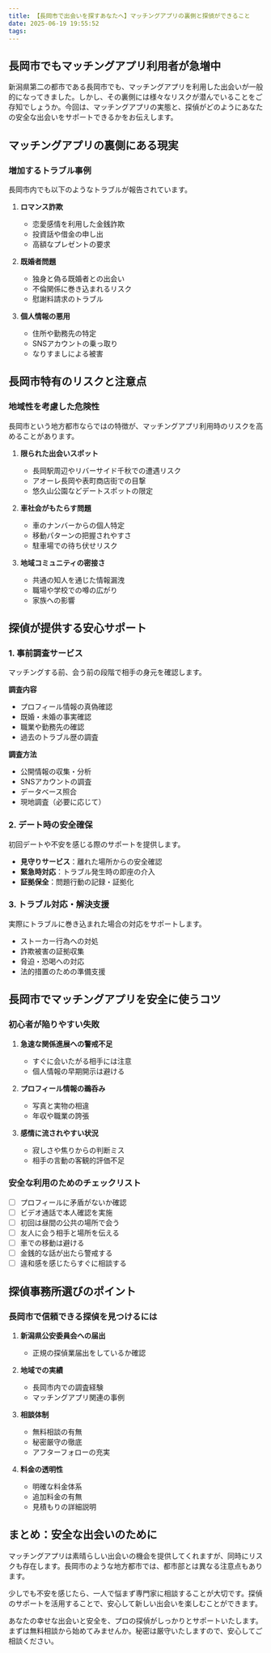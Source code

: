 ```yaml
---
title: 【長岡市で出会いを探すあなたへ】マッチングアプリの裏側と探偵ができること
date: 2025-06-19 19:55:52
tags:
---
```


## 長岡市でもマッチングアプリ利用者が急増中

新潟県第二の都市である長岡市でも、マッチングアプリを利用した出会いが一般的になってきました。しかし、その裏側には様々なリスクが潜んでいることをご存知でしょうか。今回は、マッチングアプリの実態と、探偵がどのようにあなたの安全な出会いをサポートできるかをお伝えします。

## マッチングアプリの裏側にある現実

### 増加するトラブル事例

長岡市内でも以下のようなトラブルが報告されています。

1. **ロマンス詐欺**
   - 恋愛感情を利用した金銭詐欺
   - 投資話や借金の申し出
   - 高額なプレゼントの要求

2. **既婚者問題**
   - 独身と偽る既婚者との出会い
   - 不倫関係に巻き込まれるリスク
   - 慰謝料請求のトラブル

3. **個人情報の悪用**
   - 住所や勤務先の特定
   - SNSアカウントの乗っ取り
   - なりすましによる被害

## 長岡市特有のリスクと注意点

### 地域性を考慮した危険性

長岡市という地方都市ならではの特徴が、マッチングアプリ利用時のリスクを高めることがあります。

1. **限られた出会いスポット**
   - 長岡駅周辺やリバーサイド千秋での遭遇リスク
   - アオーレ長岡や表町商店街での目撃
   - 悠久山公園などデートスポットの限定

2. **車社会がもたらす問題**
   - 車のナンバーからの個人特定
   - 移動パターンの把握されやすさ
   - 駐車場での待ち伏せリスク

3. **地域コミュニティの密接さ**
   - 共通の知人を通じた情報漏洩
   - 職場や学校での噂の広がり
   - 家族への影響

## 探偵が提供する安心サポート

### 1. 事前調査サービス

マッチングする前、会う前の段階で相手の身元を確認します。

**調査内容**
- プロフィール情報の真偽確認
- 既婚・未婚の事実確認
- 職業や勤務先の確認
- 過去のトラブル歴の調査

**調査方法**
- 公開情報の収集・分析
- SNSアカウントの調査
- データベース照合
- 現地調査（必要に応じて）

### 2. デート時の安全確保

初回デートや不安を感じる際のサポートを提供します。

- **見守りサービス**：離れた場所からの安全確認
- **緊急時対応**：トラブル発生時の即座の介入
- **証拠保全**：問題行動の記録・証拠化

### 3. トラブル対応・解決支援

実際にトラブルに巻き込まれた場合の対応をサポートします。

- ストーカー行為への対処
- 詐欺被害の証拠収集
- 脅迫・恐喝への対応
- 法的措置のための準備支援

## 長岡市でマッチングアプリを安全に使うコツ

### 初心者が陥りやすい失敗

1. **急速な関係進展への警戒不足**
   - すぐに会いたがる相手には注意
   - 個人情報の早期開示は避ける

2. **プロフィール情報の鵜呑み**
   - 写真と実物の相違
   - 年収や職業の誇張

3. **感情に流されやすい状況**
   - 寂しさや焦りからの判断ミス
   - 相手の言動の客観的評価不足

### 安全な利用のためのチェックリスト

- [ ] プロフィールに矛盾がないか確認
- [ ] ビデオ通話で本人確認を実施
- [ ] 初回は昼間の公共の場所で会う
- [ ] 友人に会う相手と場所を伝える
- [ ] 車での移動は避ける
- [ ] 金銭的な話が出たら警戒する
- [ ] 違和感を感じたらすぐに相談する

## 探偵事務所選びのポイント

### 長岡市で信頼できる探偵を見つけるには

1. **新潟県公安委員会への届出**
   - 正規の探偵業届出をしているか確認

2. **地域での実績**
   - 長岡市内での調査経験
   - マッチングアプリ関連の事例

3. **相談体制**
   - 無料相談の有無
   - 秘密厳守の徹底
   - アフターフォローの充実

4. **料金の透明性**
   - 明確な料金体系
   - 追加料金の有無
   - 見積もりの詳細説明

## まとめ：安全な出会いのために

マッチングアプリは素晴らしい出会いの機会を提供してくれますが、同時にリスクも存在します。長岡市のような地方都市では、都市部とは異なる注意点もあります。

少しでも不安を感じたら、一人で悩まず専門家に相談することが大切です。探偵のサポートを活用することで、安心して新しい出会いを楽しむことができます。

あなたの幸せな出会いと安全を、プロの探偵がしっかりとサポートいたします。まずは無料相談から始めてみませんか。秘密は厳守いたしますので、安心してご相談ください。

